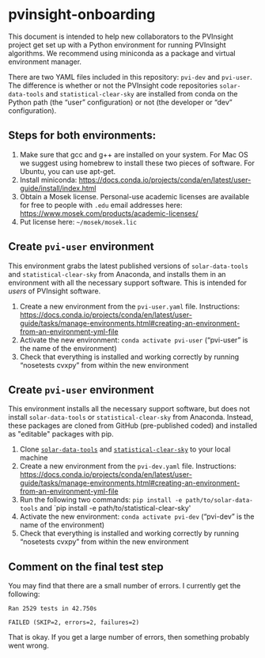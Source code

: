 # pvinsight-onboarding

This document is intended to help new collaborators to the PVInsight project get set up with a Python environment for running PVInsight algorithms. We recommend using miniconda as a package and virtual environment manager. 

There are two YAML files included in this repository: `pvi-dev` and `pvi-user`. The difference is whether or not the PVInsight code repositories `solar-data-tools` and `statistical-clear-sky` are installed from conda on the Python path (the “user” configuration) or not (the developer or “dev” configuration). 

## Steps for both environments:
1) Make sure that gcc and g++ are installed on your system. For Mac OS we suggest using homebrew to install these two pieces of software. For Ubuntu, you can use apt-get.
2) Install miniconda: https://docs.conda.io/projects/conda/en/latest/user-guide/install/index.html
3) Obtain a Mosek license. Personal-use academic licenses are available for free to people with `.edu` email addresses here: https://www.mosek.com/products/academic-licenses/
4) Put license here: `~/mosek/mosek.lic`

## Create `pvi-user` environment
This environment grabs the latest published versions of `solar-data-tools` and `statistical-clear-sky` from Anaconda, and installs them in an environment with all the necessary support software. This is intended for _users_ of PVInsight software.
1) Create a new environment from the `pvi-user.yaml` file. Instructions: https://docs.conda.io/projects/conda/en/latest/user-guide/tasks/manage-environments.html#creating-an-environment-from-an-environment-yml-file
2) Activate the new environment: `conda activate pvi-user` (“pvi-user” is the name of the environment)
3) Check that everything is installed and working correctly by running “nosetests cvxpy” from within the new environment 


## Create `pvi-user` environment
This environment installs all the necessary support software, but does not install `solar-data-tools` or `statistical-clear-sky` from Anaconda. Instead, these packages are cloned from GitHub (pre-published coded) and installed as "editable" packages with pip.
1) Clone [`solar-data-tools`](https://github.com/slacgismo/solar-data-tools/) and [`statistical-clear-sky`](https://github.com/slacgismo/StatisticalClearSky) to your local machine
2) Create a new environment from the `pvi-dev.yaml` file. Instructions: https://docs.conda.io/projects/conda/en/latest/user-guide/tasks/manage-environments.html#creating-an-environment-from-an-environment-yml-file
3) Run the following two commands: `pip install -e path/to/solar-data-tools` and `pip install -e path/to/statistical-clear-sky'
4) Activate the new environment: `conda activate pvi-dev` (“pvi-dev” is the name of the environment)
5) Check that everything is installed and working correctly by running “nosetests cvxpy” from within the new environment 

## Comment on the final test step
You may find that there are a small number of errors. I currently get the following:

```
Ran 2529 tests in 42.750s

FAILED (SKIP=2, errors=2, failures=2)
```

That is okay. If you get a large number of errors, then something probably went wrong.

